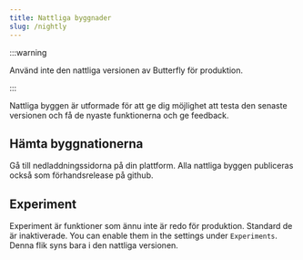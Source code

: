 ```yaml
---
title: Nattliga byggnader
slug: /nightly
---
```


:::warning

Använd inte den nattliga versionen av Butterfly för produktion.

:::

Nattliga byggen är utformade för att ge dig möjlighet att testa den senaste versionen och få de nyaste funktionerna och ge feedback.

## Hämta byggnationerna

Gå till nedladdningssidorna på din plattform.
Alla nattliga byggen publiceras också som förhandsrelease på github.

## Experiment

Experiment är funktioner som ännu inte är redo för produktion.
Standard de är inaktiverade. You can enable them in the settings under `Experiments`.
Denna flik syns bara i den nattliga versionen.
